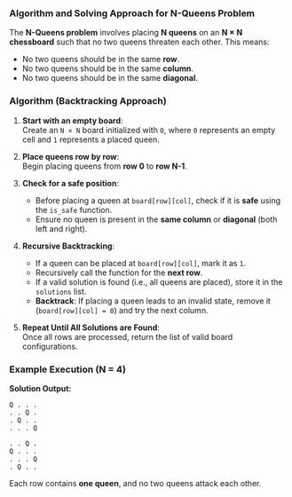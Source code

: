 ### **Algorithm and Solving Approach for N-Queens Problem**

The **N-Queens problem** involves placing **N queens** on an **N × N chessboard** such that no two queens threaten each other. This means:
- No two queens should be in the same **row**.
- No two queens should be in the same **column**.
- No two queens should be in the same **diagonal**.


### **Algorithm (Backtracking Approach)**

1. **Start with an empty board**:  
   Create an `N × N` board initialized with `0`, where `0` represents an empty cell and `1` represents a placed queen.

2. **Place queens row by row**:  
   Begin placing queens from **row 0** to **row N-1**.

3. **Check for a safe position**:  
   - Before placing a queen at `board[row][col]`, check if it is **safe** using the `is_safe` function.
   - Ensure no queen is present in the **same column** or **diagonal** (both left and right).

4. **Recursive Backtracking**:
   - If a queen can be placed at `board[row][col]`, mark it as `1`.
   - Recursively call the function for the **next row**.
   - If a valid solution is found (i.e., all queens are placed), store it in the `solutions` list.
   - **Backtrack**: If placing a queen leads to an invalid state, remove it (`board[row][col] = 0`) and try the next column.

5. **Repeat Until All Solutions are Found**:  
   Once all rows are processed, return the list of valid board configurations.


### **Example Execution (N = 4)**
**Solution Output:**
```
Q . . .
. . Q .
. Q . .
. . . Q

. . Q .
Q . . .
. . . Q
. Q . .
```
Each row contains **one queen**, and no two queens attack each other.
